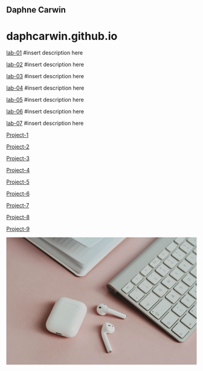 ## Daphne Carwin
# daphcarwin.github.io

[lab-01](https://daphnecarwin.github.io/cit281-lab01/)
#insert description here

[lab-02](https://daphnecarwin.github.io/cit281-lab02/)
#insert description here

[lab-03](https://daphnecarwin.github.io/cit281-lab03/)
#insert description here

[lab-04](https://daphnecarwin.github.io/cit281-lab04/)
#insert description here

[lab-05](https://daphnecarwin.github.io/cit281-lab05/)
#insert description here

[lab-06](https://daphnecarwin.github.io/cit281-lab06/)
#insert description here

[lab-07](https://daphnecarwin.github.io/cit281-lab07/)
#insert description here


[Project-1](https://daphnecarwin.github.io/cit281-p1/)

[Project-2](https://daphnecarwin.github.io/cit281-p2/)

[Project-3](https://daphnecarwin.github.io/cit281-p3/)

[Project-4](https://daphnecarwin.github.io/cit281-p4/)

[Project-5](https://daphnecarwin.github.io/cit281-p5/)

[Project-6](https://daphnecarwin.github.io/cit281-p6/)

[Project-7](https://daphnecarwin.github.io/cit281-p7/)

[Project-8](https://daphnecarwin.github.io/cit281-p8/)

[Project-9](https://daphnecarwin.github.io/cit281-p9/)

![apple.jpg](apple.jpg)

